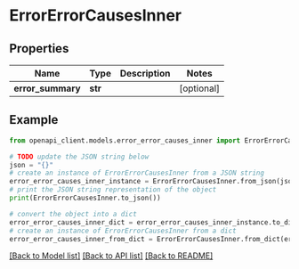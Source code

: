 # ErrorErrorCausesInner


## Properties

Name | Type | Description | Notes
------------ | ------------- | ------------- | -------------
**error_summary** | **str** |  | [optional] 

## Example

```python
from openapi_client.models.error_error_causes_inner import ErrorErrorCausesInner

# TODO update the JSON string below
json = "{}"
# create an instance of ErrorErrorCausesInner from a JSON string
error_error_causes_inner_instance = ErrorErrorCausesInner.from_json(json)
# print the JSON string representation of the object
print(ErrorErrorCausesInner.to_json())

# convert the object into a dict
error_error_causes_inner_dict = error_error_causes_inner_instance.to_dict()
# create an instance of ErrorErrorCausesInner from a dict
error_error_causes_inner_from_dict = ErrorErrorCausesInner.from_dict(error_error_causes_inner_dict)
```
[[Back to Model list]](../README.md#documentation-for-models) [[Back to API list]](../README.md#documentation-for-api-endpoints) [[Back to README]](../README.md)


